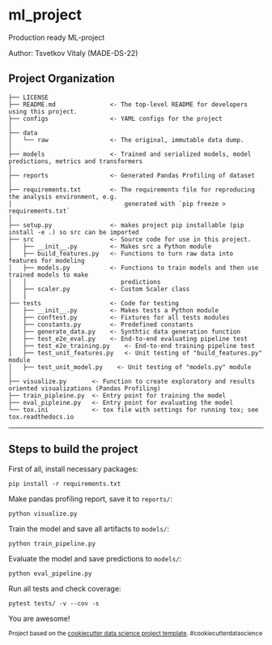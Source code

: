 ml_project
==============================

Production ready ML-project

Author: Tsvetkov Vitaly (MADE-DS-22)

Project Organization
------------

    ├── LICENSE
    ├── README.md               <- The top-level README for developers using this project.
    ├── configs                 <- YAML configs for the project
    │
    ├── data
    │   └── raw                 <- The original, immutable data dump.
    │
    ├── models                  <- Trained and serialized models, model predictions, metrics and transformers
    │
    ├── reports                 <- Generated Pandas Profiling of dataset
    │
    ├── requirements.txt        <- The requirements file for reproducing the analysis environment, e.g.
    │                               generated with `pip freeze > requirements.txt`
    │
    ├── setup.py                <- makes project pip installable (pip install -e .) so src can be imported
    ├── src                     <- Source code for use in this project.
    │   ├── __init__.py         <- Makes src a Python module
    │   ├── build_features.py   <- Functions to turn raw data into features for modeling
    │   ├── models.py           <- Functions to train models and then use trained models to make
    │   │                          predictions
    │   ├── scaler.py           <- Custom Scaler class
    │   │
    ├── tests                   <- Code for testing
    │   ├── __init__.py         <- Makes tests a Python module
    │   ├── conftest.py         <- Fixtures for all tests modules
    │   ├── constants.py        <- Predefined constants
    │   ├── generate_data.py    <- Synthtic data generation function
    │   ├── test_e2e_eval.py    <- End-to-end evaluating pipeline test
    │   ├── test_e2e_training.py    <- End-to-end training pipeline test
    │   ├── test_unit_features.py   <- Unit testing of "build_features.py" module
    │   ├── test_unit_model.py    <- Unit testing of "models.py" module
    │
    ├── visualize.py       <- Function to create exploratory and results oriented visualizations (Pandas Profiling)
    ├── train_pipleine.py  <- Entry point for training the model
    ├── eval_pipleine.py   <- Entry point for evaluating the model
    └── tox.ini            <- tox file with settings for running tox; see tox.readthedocs.io


--------
Steps to build the project
------------
First of all, install necessary packages:
```
pip install -r requirements.txt
```
Make pandas profiling report, save it to `reports/`: 
```
python visualize.py
```

Train the model and save all artifacts to `models/`:
 ```
 python train_pipeline.py
```
Evaluate the model and save predictions to `models/`:
```
python eval_pipeline.py
```
Run all tests and check coverage:
```
pytest tests/ -v --cov -s 
```
You are awesome!
<p><small>Project based on the <a target="_blank" href="https://drivendata.github.io/cookiecutter-data-science/">cookiecutter data science project template</a>. #cookiecutterdatascience</small></p>
